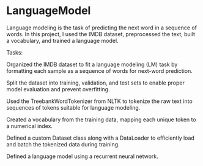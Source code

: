# LanguageModel

Language modeling is the task of predicting the next word in a sequence of words.
In this project, I used the IMDB dataset, preprocessed the text, built a vocabulary, and trained a language model.

Tasks:

Organized the IMDB dataset to fit a language modeling (LM) task by formatting each sample as a sequence of words for next-word prediction.

Split the dataset into training, validation, and test sets to enable proper model evaluation and prevent overfitting.

Used the TreebankWordTokenizer from NLTK to tokenize the raw text into sequences of tokens suitable for language modeling.

Created a vocabulary from the training data, mapping each unique token to a numerical index.

Defined a custom Dataset class along with a DataLoader to efficiently load and batch the tokenized data during training.

Defined a language model using a recurrent neural network.
